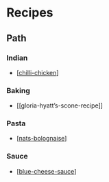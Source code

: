# Recipes

## Path

### Indian

- [[chilli-chicken]]

### Baking

- [[gloria-hyatt’s-scone-recipe]]

### Pasta

- [[nats-bolognaise]]

### Sauce

- [[blue-cheese-sauce]]

[//begin]: # "Autogenerated link references for markdown compatibility"
[chilli-chicken]: Recipes/chilli-chicken "Chilli Chicken"
[nats-bolognaise]: Recipes/nats-bolognaise "Nat's What I Reckon - bolagnaise"
[blue-cheese-sauce]: Recipes/blue-cheese-sauce "Blue cheese sauce"
[//end]: # "Autogenerated link references"
